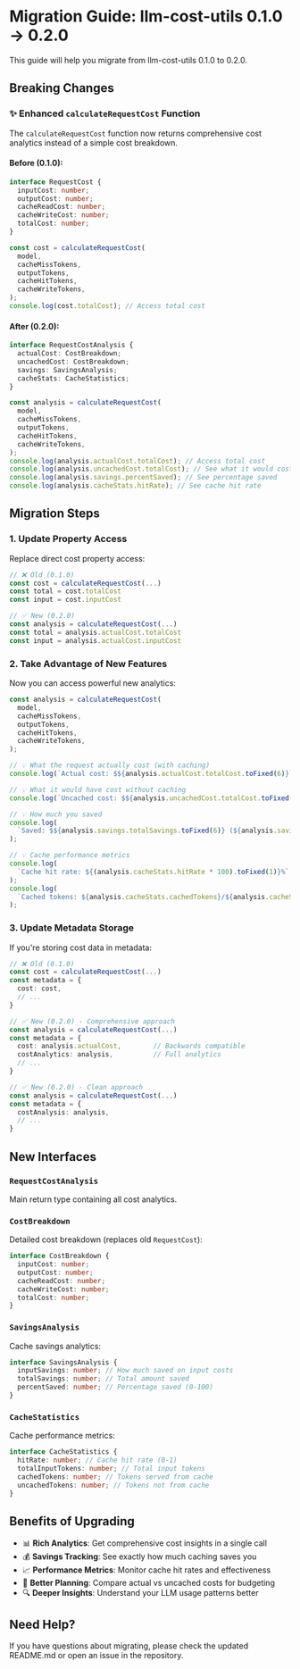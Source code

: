 # Migration Guide: llm-cost-utils 0.1.0 → 0.2.0

This guide will help you migrate from llm-cost-utils 0.1.0 to 0.2.0.

## Breaking Changes

### ✨ Enhanced `calculateRequestCost` Function

The `calculateRequestCost` function now returns comprehensive cost analytics instead of a simple cost breakdown.

#### **Before (0.1.0):**

```typescript
interface RequestCost {
  inputCost: number;
  outputCost: number;
  cacheReadCost: number;
  cacheWriteCost: number;
  totalCost: number;
}

const cost = calculateRequestCost(
  model,
  cacheMissTokens,
  outputTokens,
  cacheHitTokens,
  cacheWriteTokens,
);
console.log(cost.totalCost); // Access total cost
```

#### **After (0.2.0):**

```typescript
interface RequestCostAnalysis {
  actualCost: CostBreakdown;
  uncachedCost: CostBreakdown;
  savings: SavingsAnalysis;
  cacheStats: CacheStatistics;
}

const analysis = calculateRequestCost(
  model,
  cacheMissTokens,
  outputTokens,
  cacheHitTokens,
  cacheWriteTokens,
);
console.log(analysis.actualCost.totalCost); // Access total cost
console.log(analysis.uncachedCost.totalCost); // See what it would cost without cache
console.log(analysis.savings.percentSaved); // See percentage saved
console.log(analysis.cacheStats.hitRate); // See cache hit rate
```

## Migration Steps

### 1. Update Property Access

Replace direct cost property access:

```typescript
// ❌ Old (0.1.0)
const cost = calculateRequestCost(...)
const total = cost.totalCost
const input = cost.inputCost

// ✅ New (0.2.0)
const analysis = calculateRequestCost(...)
const total = analysis.actualCost.totalCost
const input = analysis.actualCost.inputCost
```

### 2. Take Advantage of New Features

Now you can access powerful new analytics:

```typescript
const analysis = calculateRequestCost(
  model,
  cacheMissTokens,
  outputTokens,
  cacheHitTokens,
  cacheWriteTokens,
);

// 💡 What the request actually cost (with caching)
console.log(`Actual cost: $${analysis.actualCost.totalCost.toFixed(6)}`);

// 💡 What it would have cost without caching
console.log(`Uncached cost: $${analysis.uncachedCost.totalCost.toFixed(6)}`);

// 💡 How much you saved
console.log(
  `Saved: $${analysis.savings.totalSavings.toFixed(6)} (${analysis.savings.percentSaved.toFixed(1)}%)`,
);

// 💡 Cache performance metrics
console.log(
  `Cache hit rate: ${(analysis.cacheStats.hitRate * 100).toFixed(1)}%`,
);
console.log(
  `Cached tokens: ${analysis.cacheStats.cachedTokens}/${analysis.cacheStats.totalInputTokens}`,
);
```

### 3. Update Metadata Storage

If you're storing cost data in metadata:

```typescript
// ❌ Old (0.1.0)
const cost = calculateRequestCost(...)
const metadata = {
  cost: cost,
  // ...
}

// ✅ New (0.2.0) - Comprehensive approach
const analysis = calculateRequestCost(...)
const metadata = {
  cost: analysis.actualCost,        // Backwards compatible
  costAnalytics: analysis,          // Full analytics
  // ...
}

// ✅ New (0.2.0) - Clean approach
const analysis = calculateRequestCost(...)
const metadata = {
  costAnalysis: analysis,
  // ...
}
```

## New Interfaces

### `RequestCostAnalysis`

Main return type containing all cost analytics.

### `CostBreakdown`

Detailed cost breakdown (replaces old `RequestCost`):

```typescript
interface CostBreakdown {
  inputCost: number;
  outputCost: number;
  cacheReadCost: number;
  cacheWriteCost: number;
  totalCost: number;
}
```

### `SavingsAnalysis`

Cache savings analytics:

```typescript
interface SavingsAnalysis {
  inputSavings: number; // How much saved on input costs
  totalSavings: number; // Total amount saved
  percentSaved: number; // Percentage saved (0-100)
}
```

### `CacheStatistics`

Cache performance metrics:

```typescript
interface CacheStatistics {
  hitRate: number; // Cache hit rate (0-1)
  totalInputTokens: number; // Total input tokens
  cachedTokens: number; // Tokens served from cache
  uncachedTokens: number; // Tokens not from cache
}
```

## Benefits of Upgrading

- 📊 **Rich Analytics**: Get comprehensive cost insights in a single call
- 💰 **Savings Tracking**: See exactly how much caching saves you
- 📈 **Performance Metrics**: Monitor cache hit rates and effectiveness
- 🎯 **Better Planning**: Compare actual vs uncached costs for budgeting
- 🔍 **Deeper Insights**: Understand your LLM usage patterns better

## Need Help?

If you have questions about migrating, please check the updated README.md or open an issue in the repository.
